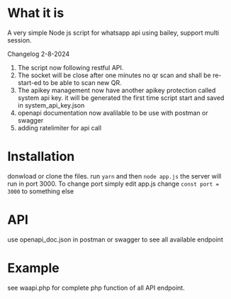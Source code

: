 # What it is
A very simple Node js script for whatsapp api using bailey, support multi session. 

Changelog 2-8-2024
 1. The script now following restful API. 
 2. The socket will be close after one minutes no qr scan and shall be re-start-ed to be able to scan new QR. 
 3. The apikey management now have another apikey protection called system api key. it will be generated the first time script start and saved in system_api_key.json 
 4. openapi documentation now avalilable to be use with postman or swagger 
 5. adding ratelimiter for api call

# Installation
donwload or clone the files. run `yarn` and then `node app.js` the server will run in port 3000.
To change port simply edit app.js change `const port = 3000` to something else

# API
use openapi_doc.json in postman or swagger to see all available endpoint

# Example
see waapi.php for complete php function of all API endpoint.
